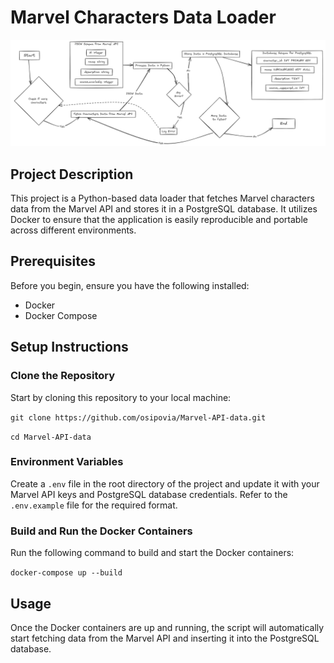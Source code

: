 # Marvel Characters Data Loader

<center>
<img src='excalidraw.png'>
</center>

## Project Description
This project is a Python-based data loader that fetches Marvel characters data from the Marvel API and stores it in a PostgreSQL database. It utilizes Docker to ensure that the application is easily reproducible and portable across different environments.

## Prerequisites
Before you begin, ensure you have the following installed:
- Docker
- Docker Compose

## Setup Instructions

### Clone the Repository
Start by cloning this repository to your local machine:

`git clone https://github.com/osipovia/Marvel-API-data.git`

`cd Marvel-API-data`

### Environment Variables
Create a `.env` file in the root directory of the project and update it with your Marvel API keys and PostgreSQL database credentials. Refer to the `.env.example` file for the required format.

### Build and Run the Docker Containers
Run the following command to build and start the Docker containers:

`docker-compose up --build`

## Usage
Once the Docker containers are up and running, the script will automatically start fetching data from the Marvel API and inserting it into the PostgreSQL database.


